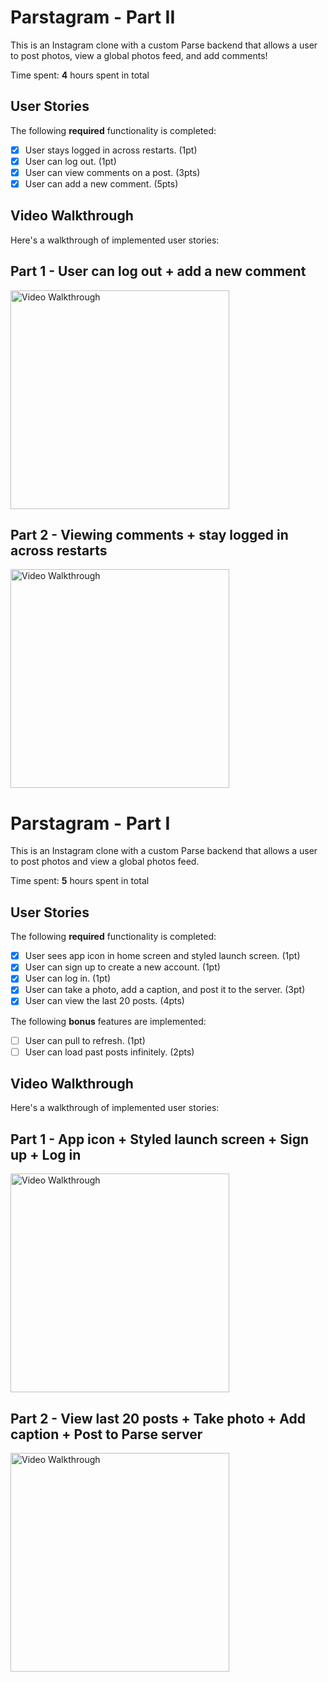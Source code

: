 # Parstagram - Part II

This is an Instagram clone with a custom Parse backend that allows a user to post photos, view a global photos feed, and add comments!

Time spent: **4** hours spent in total

## User Stories

The following **required** functionality is completed:

- [x] User stays logged in across restarts. (1pt)
- [x] User can log out. (1pt)
- [x] User can view comments on a post. (3pts)
- [x] User can add a new comment. (5pts)

## Video Walkthrough

Here's a walkthrough of implemented user stories:

## Part 1 - User can log out + add a new comment

<img src='https://github.com/EugenSong/gifs/blob/main/parsta_pt2_gif1.gif' title='Video Walkthrough' width='350' alt='Video Walkthrough' />

## Part 2 - Viewing comments + stay logged in across restarts

<img src='https://github.com/EugenSong/gifs/blob/main/parsta_pt2_gif2.gif' title='Video Walkthrough' width='350' alt='Video Walkthrough' />

# Parstagram - Part I

This is an Instagram clone with a custom Parse backend that allows a user to post photos and view a global photos feed.

Time spent: **5** hours spent in total

## User Stories

The following **required** functionality is completed:

- [x] User sees app icon in home screen and styled launch screen. (1pt)
- [x] User can sign up to create a new account. (1pt)
- [x] User can log in. (1pt)
- [x] User can take a photo, add a caption, and post it to the server. (3pt)
- [x] User can view the last 20 posts. (4pts)

The following **bonus** features are implemented:

- [ ] User can pull to refresh. (1pt)
- [ ] User can load past posts infinitely. (2pts)

## Video Walkthrough

Here's a walkthrough of implemented user stories:

## Part 1 - App icon + Styled launch screen + Sign up + Log in

<img src='https://github.com/EugenSong/gifs/blob/main/first_30_sec.gif' title='Video Walkthrough' width='350' alt='Video Walkthrough' />

## Part 2 - View last 20 posts + Take photo + Add caption + Post to Parse server

<img src='https://github.com/EugenSong/gifs/blob/main/second_30_sec.gif' title='Video Walkthrough' width='350' alt='Video Walkthrough' />
